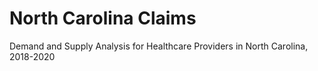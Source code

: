 # North Carolina Claims
Demand and Supply Analysis for Healthcare Providers in North Carolina, 2018-2020
